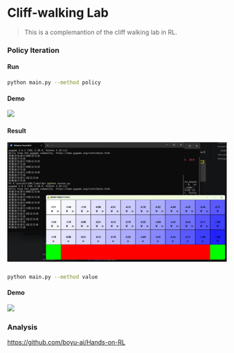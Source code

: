 # Cliff-walking Lab
>This is a complemantion of the cliff walking lab in RL.
### Policy Iteration
#### Run
```bash
python main.py --method policy
```
#### Demo
![](https://github.com/wannabeyourfriend/RL-DP-Cliff-walking/blob/main/result/policy_iteration.gif)
#### Result
![](https://github.com/wannabeyourfriend/RL-DP-Cliff-walking/blob/main/result/result.png)
###
```bash
python main.py --method value
```
#### Demo
![](value_iteration.gif)

### Analysis

https://github.com/boyu-ai/Hands-on-RL
